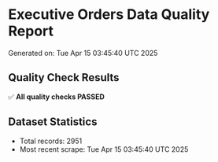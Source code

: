 # Executive Orders Data Quality Report
Generated on: Tue Apr 15 03:45:40 UTC 2025

## Quality Check Results
✅ **All quality checks PASSED**

## Dataset Statistics
- Total records: 2951
- Most recent scrape: Tue Apr 15 03:45:40 UTC 2025
